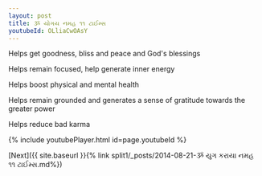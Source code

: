 ```yaml
---
layout: post
title: ૐ યોગય નમહ ૧૧ ટાઈમ્સ
youtubeId: OLliaCwOAsY
---
```

 
 
Helps get goodness, bliss and peace and God's blessings
 
Helps remain focused, help generate inner energy 
 
Helps boost physical and mental health 
 
Helps remain grounded and generates a sense of gratitude towards the greater power 
 
Helps reduce bad karma
 
 
 
 


{% include youtubePlayer.html id=page.youtubeId %}
 
[Next]({{ site.baseurl }}{% link  split1/_posts/2014-08-21-ૐ યુગ કરાયા નમહ ૧૧ ટાઈમ્સ.md%})
 
